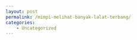 ```yaml
---
layout: post
permalink: /mimpi-melihat-banyak-lalat-terbang/
categories:
    - Uncategorized
---
```


